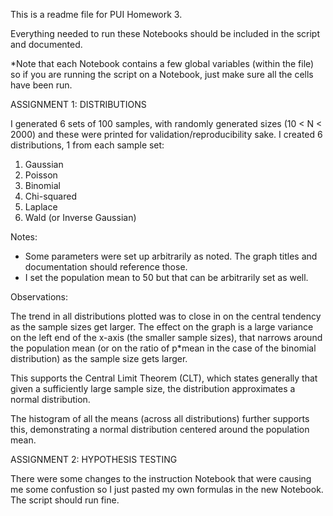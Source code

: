 This is a readme file for PUI Homework 3.

Everything needed to run these Notebooks should be included in the script and documented.

*Note that each Notebook contains a few global variables (within the file) so if you are running the script on a Notebook, just make sure all the cells have been run.

ASSIGNMENT 1: DISTRIBUTIONS

I generated 6 sets of 100 samples, with randomly generated sizes (10 < N < 2000) and these were printed for validation/reproducibility sake. I created 6 distributions, 1 from each sample set:
1. Gaussian
2. Poisson
3. Binomial
4. Chi-squared
5. Laplace
6. Wald (or Inverse Gaussian)

Notes:
- Some parameters were set up arbitrarily as noted. The graph titles and documentation should reference those.
- I set the population mean to 50 but that can be arbitrarily set as well.

Observations:

The trend in all distributions plotted was to close in on the central tendency as the sample sizes get larger. The effect on the graph is a large variance on the left end of the x-axis (the smaller sample sizes), that narrows around the population mean (or on the ratio of p*mean in the case of the binomial distribution) as the sample size gets larger.

This supports the Central Limit Theorem (CLT), which states generally that given a sufficiently large sample size, the distribution approximates a normal distribution.

The histogram of all the means (across all distributions) further supports this, demonstrating a normal distribution centered around the population mean.


ASSIGNMENT 2: HYPOTHESIS TESTING

There were some changes to the instruction Notebook that were causing me some confustion so I just pasted my own formulas in the new Notebook. The script should run fine.